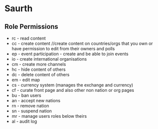 # Saurth

## Role Permissions
- rc - read content
- cc - create content //create content on countries/orgs that you own or have permission to edit from their owners and polls
- ep - event participation - create and be able to join events
- io - create international organisations
- cm - create more channels
- hc - hide content of others
- dc - delete content of others
- em - edit map
- cs - currency system (manages the exchange and currency)
- cf - curate front page and also other non nation or org pages
- bu - ban users
- an - accept new nations
- rn - remove nation
- sn - suspend nation
- mr - manage users roles below theirs
- al - audit log